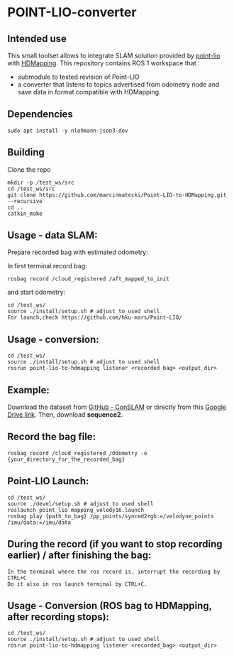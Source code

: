 # POINT-LIO-converter

## Intended use 

This small toolset allows to integrate SLAM solution provided by [point-lio](https://github.com/hku-mars/Point-LIO) with [HDMapping](https://github.com/MapsHD/HDMapping).
This repository contains ROS 1 workspace that :
  - submodule to tested revision of Point-LIO
  - a converter that listens to topics advertised from odometry node and save data in format compatible with HDMapping.

## Dependencies

```shell
sudo apt install -y nlohmann-json3-dev
```

## Building

Clone the repo
```shell
mkdir -p /test_ws/src
cd /test_ws/src
git clone https://github.com/marcinmatecki/Point-LIO-to-HDMapping.git --recursive
cd ..
catkin_make
```

## Usage - data SLAM:

Prepare recorded bag with estimated odometry:

In first terminal record bag:
```shell
rosbag record /cloud_registered /aft_mapped_to_init
```

and start odometry:
```shell 
cd /test_ws/
source ./install/setup.sh # adjust to used shell
For launch,check https://github.com/hku-mars/Point-LIO/
```

## Usage - conversion:

```shell
cd /test_ws/
source ./install/setup.sh # adjust to used shell
rosrun point-lio-to-hdmapping listener <recorded_bag> <output_dir>
```

## Example:

Download the dataset from [GitHub - ConSLAM](https://github.com/mac137/ConSLAM) or 
directly from this [Google Drive link](https://drive.google.com/drive/folders/1TNDcmwLG_P1kWPz3aawCm9ts85kUTvnU). 
Then, download **sequence2**.

## Record the bag file:

```shell
rosbag record /cloud_registered /Odometry -o {your_directory_for_the_recorded_bag}
```

## Point-LIO Launch:

```shell
cd /test_ws/
source ./devel/setup.sh # adjust to used shell
roslaunch point_lio mapping_velody16.launch
rosbag play {path_to_bag} /pp_points/synced2rgb:=/velodyne_points /imu/data:=/imu/data
```

## During the record (if you want to stop recording earlier) / after finishing the bag:

```shell
In the terminal where the ros record is, interrupt the recording by CTRL+C
Do it also in ros launch terminal by CTRL+C.
```

## Usage - Conversion (ROS bag to HDMapping, after recording stops):

```shell
cd /test_ws/
source ./install/setup.sh # adjust to used shell
rosrun point-lio-to-hdmapping listener <recorded_bag> <output_dir>
```
